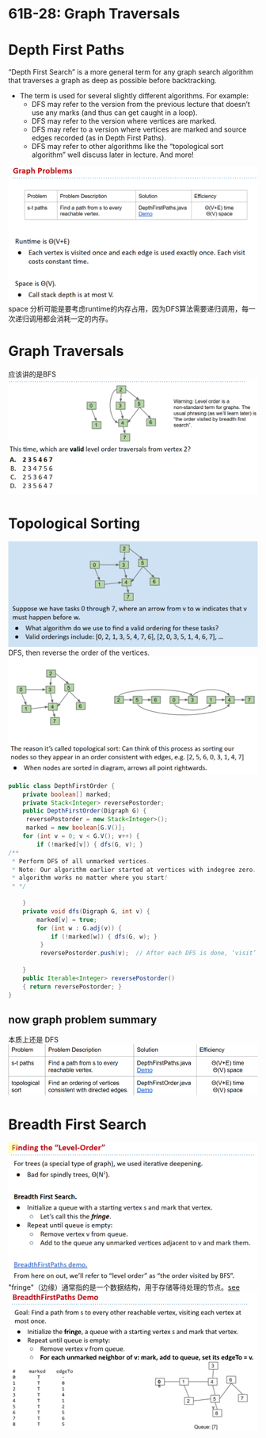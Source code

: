 # 61B-28:  Graph Traversals


# Depth First Paths
“Depth First Search” is a more general term for any graph search algorithm that traverses a graph as deep as possible before backtracking.
- The term is used for several slightly different algorithms. For example: 
  - DFS may refer to the version from the previous lecture that doesn’t use any marks (and thus can get caught in a loop).
  - DFS may refer to the version where vertices are marked.
  - DFS may refer to a version where vertices are marked and source edges recorded (as in Depth First Paths).
  - DFS may refer to other algorithms like the “topological sort algorithm” well discuss later in lecture.
And more!

![alt text](image.png)
space 分析可能是要考虑runtime的内存占用，因为DFS算法需要递归调用，每一次递归调用都会消耗一定的内存。

# Graph Traversals

应该讲的是BFS
![alt text](image-1.png)


# Topological Sorting
![alt text](image-2.png)
DFS, then reverse the order of the vertices.
![alt text](image-3.png)

```java
public class DepthFirstOrder {
	private boolean[] marked;
	private Stack<Integer> reversePostorder;
	public DepthFirstOrder(Digraph G) {
   	 reversePostorder = new Stack<Integer>();
   	 marked = new boolean[G.V()];
   	for (int v = 0; v < G.V(); v++) {
       	if (!marked[v]) { dfs(G, v); } 
/**
 * Perform DFS of all unmarked vertices.
 * Note: Our algorithm earlier started at vertices with indegree zero. It turns out this
 * algorithm works no matter where you start!
 * */ 

	}
	private void dfs(Digraph G, int v) {
   	    marked[v] = true;
   	    for (int w : G.adj(v)) {
           	if (!marked[w]) { dfs(G, w); } 
         }
         reversePostorder.push(v);  // After each DFS is done, ‘visit’ vertex by putting on a stack.

 	}
	public Iterable<Integer> reversePostorder()
	{ return reversePostorder; }
}
```

## now graph problem summary
本质上还是 DFS
![alt text](image-4.png)

# Breadth First Search
![alt text](image-5.png)
"fringe"（边缘）通常指的是一个数据结构，用于存储等待处理的节点。[see](https://docs.google.com/presentation/d/1EGco7EDfVtrqouiUCQr6iY7Lq5mZmvWrprWm5yIQZTQ/pub?start=false&loop=false&delayms=3000)
![alt text](image-6.png)
